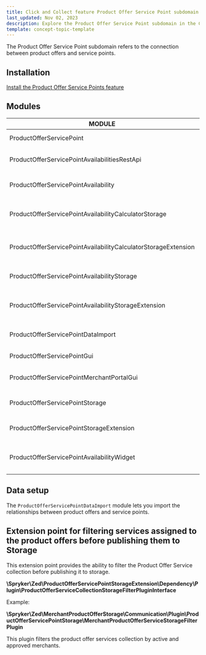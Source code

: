 ```yaml
---
title: Click and Collect feature Product Offer Service Point subdomain walkthrough
last_updated: Nov 02, 2023
description: Explore the Product Offer Service Point subdomain in the Click and Collect feature. Understand the connection between product offers and service points, and learn how to install and configure the necessary modules for seamless integration. Discover the significance of data setup and explore extension points for filtering services assigned to product offers before publishing them to storage.
template: concept-topic-template
---
```



The Product Offer Service Point subdomain refers to the connection between product offers and service points.

## Installation

[Install the Product Offer Service Points feature](/docs/pbc/all/install-features/{{page.version}}/install-the-product-offer-service-points-feature.html)

## Modules

| MODULE                                                         | EXPECTED DIRECTORY                                                                   |
|----------------------------------------------------------------|--------------------------------------------------------------------------------------|
| ProductOfferServicePoint                                       | vendor/spryker/product-offer-service-point                                           |
| ProductOfferServicePointAvailabilitiesRestApi                  | vendor/spryker/product-offer-service-point-availabilities-rest-api                   |
| ProductOfferServicePointAvailability                           | vendor/spryker/product-offer-service-point-availability                              |
| ProductOfferServicePointAvailabilityCalculatorStorage          | vendor/spryker/product-offer-service-point-availability-calculator-storage           |
| ProductOfferServicePointAvailabilityCalculatorStorageExtension | vendor/spryker/product-offer-service-point-availability-calculator-storage-extension |
| ProductOfferServicePointAvailabilityStorage                    | vendor/spryker/product-offer-service-point-availability-storage                      |
| ProductOfferServicePointAvailabilityStorageExtension           | vendor/spryker/product-offer-service-point-availability-storage-extension            |
| ProductOfferServicePointDataImport                             | vendor/spryker/product-offer-service-point-data-import                               |
| ProductOfferServicePointGui                                    | vendor/spryker/product-offer-service-point-gui                                       |
| ProductOfferServicePointMerchantPortalGui                      | vendor/spryker/product-offer-service-point-merchant-portal-gui                       |
| ProductOfferServicePointStorage                                | vendor/spryker/product-offer-service-point-storage                                   |
| ProductOfferServicePointStorageExtension                       | vendor/spryker/product-offer-service-point-storage-extension                         |
| ProductOfferServicePointAvailabilityWidget                     | vendor/spryker-shop/product-offer-service-point-availability-widget                  |

## Data setup

The `ProductOfferServicePointDataImport` module lets you import the relationships between product offers and service points.

## Extension point for filtering services assigned to the product offers before publishing them to Storage

This extension point provides the ability to filter the Product Offer Service collection before publishing it to storage.

**\Spryker\Zed\ProductOfferServicePointStorageExtension\Dependency\Plugin\ProductOfferServiceCollectionStorageFilterPluginInterface**

Example:

**\Spryker\Zed\MerchantProductOfferStorage\Communication\Plugin\ProductOfferServicePointStorage\MerchantProductOfferServiceStorageFilterPlugin**

This plugin filters the product offer services collection by active and approved merchants.
